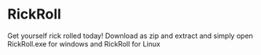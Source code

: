 # RickRoll
Get yourself rick rolled today!
Download as zip and extract and simply open RickRoll.exe for windows and RickRoll for Linux
